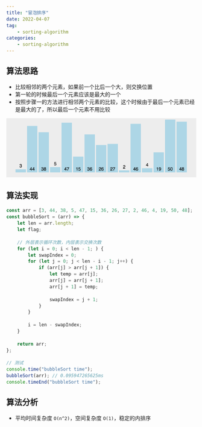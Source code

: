```yaml
---
title: "冒泡排序"
date: 2022-04-07
tag:
    - sorting-algorithm
categories:
    - sorting-algorithm
---
```


## 算法思路

-   比较相邻的两个元素，如果前一个比后一个大，则交换位置
-   第一轮的时候最后一个元素应该是最大的一个
-   按照步骤一的方法进行相邻两个元素的比较，这个时候由于最后一个元素已经是最大的了，所以最后一个元素不用比较

![冒泡排序](./images/bubble_sort.gif)

## 算法实现

```js
const arr = [3, 44, 38, 5, 47, 15, 36, 26, 27, 2, 46, 4, 19, 50, 48];
const bubbleSort = (arr) => {
    let len = arr.length;
    let flag;

    // 外层表示循环次数，内层表示交换次数
    for (let i = 0; i < len - 1; ) {
        let swapIndex = 0;
        for (let j = 0; j < len - i - 1; j++) {
            if (arr[j] > arr[j + 1]) {
                let temp = arr[j];
                arr[j] = arr[j + 1];
                arr[j + 1] = temp;

                swapIndex = j + 1;
            }
        }

        i = len - swapIndex;
    }

    return arr;
};

// 测试
console.time("bubbleSort time");
bubbleSort(arr); // 0.095947265625ms
console.timeEnd("bubbleSort time");
```

## 算法分析

-   平均时间复杂度 `O(n^2)`，空间复杂度 `O(1)`，稳定的内排序
